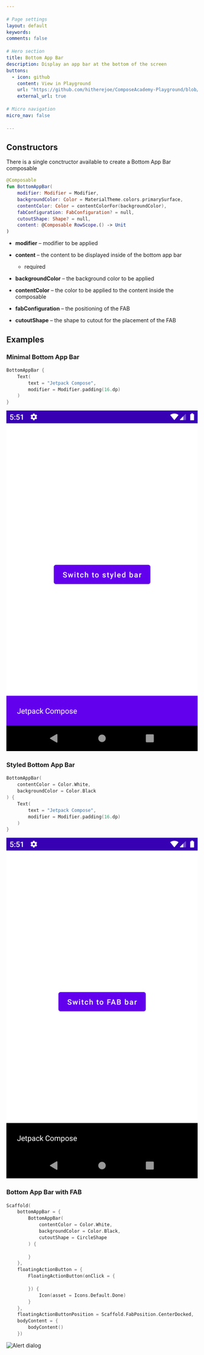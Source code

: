 ```yaml
---

# Page settings
layout: default
keywords:
comments: false

# Hero section
title: Bottom App Bar
description: Display an app bar at the bottom of the screen
buttons:
  - icon: github
    content: View in Playground
    url: "https://github.com/hitherejoe/ComposeAcademy-Playground/blob/master/app/src/main/java/co/joebirch/composeplayground/material/bottomAppBar.kt"
    external_url: true

# Micro navigation
micro_nav: false

---
```


## Constructors

There is a single conctructor available to create a Bottom App Bar composable

```kotlin
@Composable
fun BottomAppBar(
    modifier: Modifier = Modifier,
    backgroundColor: Color = MaterialTheme.colors.primarySurface,
    contentColor: Color = contentColorFor(backgroundColor),
    fabConfiguration: FabConfiguration? = null,
    cutoutShape: Shape? = null,
    content: @Composable RowScope.() -> Unit
)
```

* **modifier** – modifier to be applied

* **content** – the content to be displayed inside of the bottom app bar
  * required

* **backgroundColor** – the background color to be applied

* **contentColor** – the color to be applied to the content inside the composable

* **fabConfiguration** – the positioning of the FAB

* **cutoutShape** – the shape to cutout for the placement of the FAB

## Examples

### Minimal Bottom App Bar
  
```kotlin
BottomAppBar {
    Text(
        text = "Jetpack Compose",
        modifier = Modifier.padding(16.dp)
    )
}
```

![Alert dialog](/academy/material/media/bottom_app_bar.png)

### Styled Bottom App Bar
  
```kotlin
BottomAppBar(
    contentColor = Color.White,
    backgroundColor = Color.Black
) {
    Text(
        text = "Jetpack Compose",
        modifier = Modifier.padding(16.dp)
    )
}
```

![Alert dialog](/academy/material/media/bottom_app_bar_styled.png)

### Bottom App Bar with FAB

```kotlin
Scaffold(
    bottomAppBar = {
        BottomAppBar(
            contentColor = Color.White,
            backgroundColor = Color.Black,
            cutoutShape = CircleShape
        ) {

        }
    },
    floatingActionButton = {
        FloatingActionButton(onClick = {

        }) {
            Icon(asset = Icons.Default.Done)
        }
    },
    floatingActionButtonPosition = Scaffold.FabPosition.CenterDocked,
    bodyContent = {
        bodyContent()
    })
```

![Alert dialog](/academy/material/media/bottom_app_fab.png)

